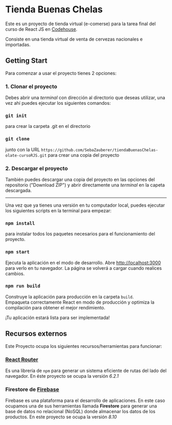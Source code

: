 # Tienda Buenas Chelas
Este es un proyecto de tienda virtual (e-comerse) para la tarea final del curso de React JS en [Codehouse](https://www.coderhouse.cl/).

Consiste en una tienda virtual de venta de cervezas nacionales e importadas.

## Getting Start
Para comenzar a usar el proyecto tienes 2 opciones: 
### 1. Clonar el proyecto
Debes abrir una _terminal_ con dirección al directorio que deseas utilizar, una vez ahí puedes ejecutar los siguientes comandos:

###  `git init`
para crear la carpeta .git en el directorio

###  `git clone`
junto con la URL `https://github.com/SebaZauberer/tiendaBuenasChelas-olate-cursoRJS.git` para crear una copia del proyecto

### 2. Descargar el proyecto
También puedes descargar una copia del proyecto en las opciones del repositorio ("Download ZIP") y abrir directamente una *terminal* en la capeta descargada.

-------------------------------------------------------------------------------

Una vez que ya tienes una versión en tu computador local, puedes ejecutar los siguientes scripts en la terminal para empezar:

###  `npm install`
para instalar todos los paquetes necesarios para el funcionamiento del proyecto.

###  `npm start`
Ejecuta la aplicación en el modo de desarrollo.
Abre [http://localhost:3000](http://localhost:3000) para verlo en tu navegador.
La página se volverá a cargar cuando realices cambios.

###  `npm run build`
Construye la aplicación para producción en la carpeta `build`.\
Empaqueta correctamente React en modo de producción y optimiza la compilación para obtener el mejor rendimiento.

¡Tu aplicación estará lista para ser implementada!

## Recursos externos

Este Proyecto ocupa los siguientes recursos/herramientas para funcionar:
### [React Router](https://reactrouter.com/) 
Es una librería de `npm` para generar un sistema eficiente de rutas del lado del navegador. En éste proyecto se ocupa la versión *6.2.1*

###  Firestore de [Firebase](https://firebase.google.com/)
Firebase es una plataforma para el desarrollo de aplicaciones. En este caso ocupamos una de sus herramientas llamada **Firestore** para generar una base de datos no relacional (NoSQL) donde almacenar los datos de los productos.
En este proyecto se ocupa la versión *8.10*